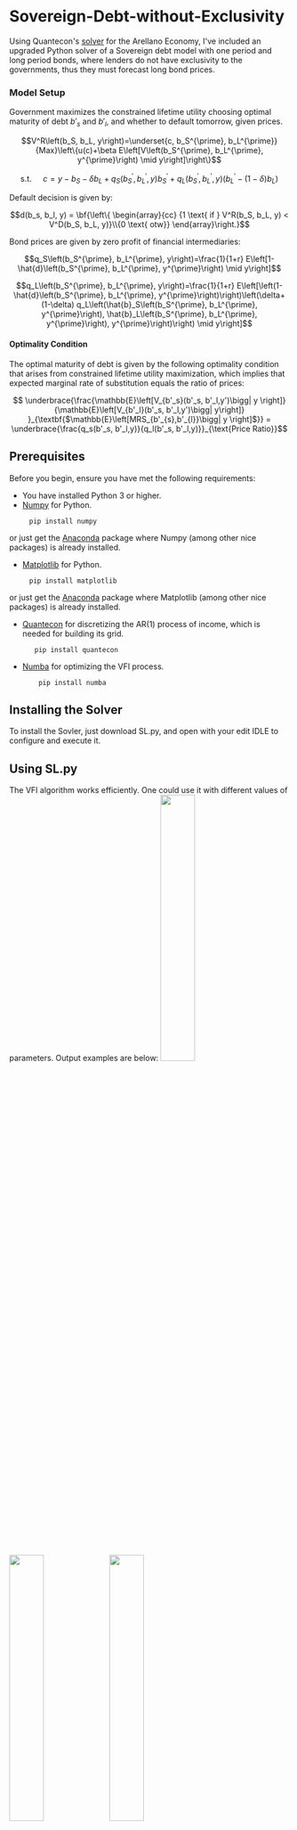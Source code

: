 # Sovereign-Debt-without-Exclusivity
Using Quantecon's [solver](https://python-advanced.quantecon.org/arellano.html) for the Arellano Economy, I've included an upgraded Python solver of a Sovereign debt model with one period and long period bonds, where lenders do not have exclusivity to the governments, thus they must forecast long bond prices.

### Model Setup

Government maximizes the constrained lifetime utility choosing optimal maturity of debt $b'_s$ and $b'_l$, and whether to default tomorrow, given prices.
```math
V^R\left(b_S, b_L, y\right)=\underset{c, b_S^{\prime}, b_L^{\prime}}{Max}\left\{u(c)+\beta E\left[V\left(b_S^{\prime}, b_L^{\prime}, y^{\prime}\right) \mid y\right]\right\}
```
```math
\text { s.t. } \quad c=y-b_S-\delta b_L+q_S\left(b_S^{\prime}, b_L^{\prime}, y\right) b_S^{\prime}+q_L\left(b_S^{\prime}, b_L^{\prime}, y\right)\left(b_L^{\prime}-(1-\delta) b_L\right)
```
Default decision is given by:
```math
d(b_s, b_l,  y) = \bf{\left\{ \begin{array}{cc} {1 \text{ if } V^R(b_S, b_L, y) < V^D(b_S, b_L, y)}\\{0 \text{ otw}} \end{array}\right.}
```
Bond prices are given by zero profit of financial intermediaries:

```math
q_S\left(b_S^{\prime}, b_L^{\prime}, y\right)=\frac{1}{1+r} E\left[1-\hat{d}\left(b_S^{\prime}, b_L^{\prime}, y^{\prime}\right) \mid y\right]
```
```math
q_L\left(b_S^{\prime}, b_L^{\prime}, y\right)=\frac{1}{1+r} E\left[\left(1-\hat{d}\left(b_S^{\prime}, b_L^{\prime}, y^{\prime}\right)\right)\left(\delta+(1-\delta) q_L\left(\hat{b}_S\left(b_S^{\prime}, b_L^{\prime}, y^{\prime}\right), \hat{b}_L\left(b_S^{\prime}, b_L^{\prime}, y^{\prime}\right), y^{\prime}\right)\right) \mid y\right]
```



#### Optimality Condition

The optimal maturity of debt is given by the following optimality condition that arises from constrained lifetime utility maximization, which implies that expected marginal rate of substitution equals the ratio of prices:

```math
    \underbrace{\frac{\mathbb{E}\left[V_{b'_s}(b'_s, b'_l,y')\bigg| y \right]}{\mathbb{E}\left[V_{b'_l}(b'_s, b'_l,y')\bigg| y\right]} }_{\textbf{$\mathbb{E}\left[MRS_{b'_{s},b'_{l}}\bigg| y \right]$}} 
    = 
    \underbrace{\frac{q_s(b'_s, b'_l,y)}{q_l(b'_s, b'_l,y)}}_{\text{Price Ratio}}
```

## Prerequisites
Before you begin, ensure you have met the following requirements:
* You have installed Python 3 or higher.
* [Numpy](https://numpy.org/) for Python. 
 ```
      pip install numpy
 ```
 or just get the [Anaconda](https://docs.continuum.io/anaconda/) package where Numpy (among other nice packages) is already installed.
 * [Matplotlib](https://matplotlib.org/stable/) for Python. 
 ```
      pip install matplotlib
 ```
 or just get the [Anaconda](https://docs.continuum.io/anaconda/) package where Matplotlib (among other nice packages) is already installed.
 * [Quantecon](https://quanteconpy.readthedocs.io/en/latest/) for discretizing the AR(1) process of income, which is needed for building its grid.
   ```
      pip install quantecon
   ```
* [Numba](https://numba.pydata.org/) for optimizing the VFI process.
  ```
      pip install numba
  ```
 ## Installing the Solver

To install the Sovler, just download SL.py, and open with your edit IDLE to configure and execute it.

## Using SL.py

The VFI algorithm works efficiently. One could use it with different values of parameters. Output examples are below:
<img src="https://github.com/user-attachments/assets/d10a6182-815b-4854-8cfc-1e185d65857c" width=35% height=35%>
<img src="https://github.com/user-attachments/assets/d0e43743-35b7-4759-86e0-6d2560ef1117" width=35% height=35%>
<img src="https://github.com/user-attachments/assets/34a4bdc9-1858-4aae-a3c9-a880ab2f8fa8" width=35% height=35%>
<img src="https://github.com/user-attachments/assets/63aee0c1-b0e0-4da9-8445-33dba986c86e" width=35% height=35%>
<img src="https://github.com/user-attachments/assets/42339d51-c37d-4821-9463-50884243db5a" width=35% height=35%>


## Next Features
Next features to be added are: 
* add the simulation process. 

## Contact
If you want to contact me you can reach me at juanidinaro@gmail.com.
